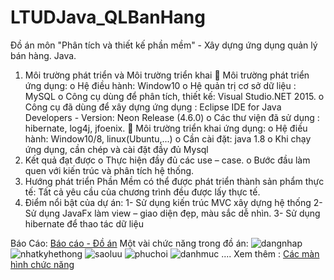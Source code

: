 # LTUDJava_QLBanHang
Đồ án môn "Phân tích và thiết kế phần mềm" - Xây dựng ứng dụng quản lý bán hàng.
Java. 

1.	Môi trường phát triển và Môi trường triển khai
  	Môi trường phát triển ứng dụng:
  o	Hệ điều hành: Window10
  o	Hệ quản trị cơ sở dữ liệu : MySQL
  o	Công cụ dùng để phân tích, thiết kế: Visual Studio.NET 2015.
  o	Công cụ đã dùng để xây dựng ứng dụng : Eclipse IDE for Java Developers - Version: Neon Release (4.6.0)
  o	Các thư viện đã sử dụng : hibernate, log4j, jfoenix. 
	Môi trường triển khai ứng dụng:
  o	Hệ điều hành: Window10/8, linux(Ubuntu,...)
  o	Cần cài đặt:  java 1.8
  o	Khi chạy ứng dụng, cần chép và cài đặt đầy đủ Mysql
2.	Kết quả đạt được
  o	Thực hiện đầy đủ các use – case.
  o	Bước đầu làm quen với kiến trúc và phân tích hệ thống. 
3.	Hướng phát triển
  Phần Mềm có thể được phát triển thành sản phẩm thực tế: Tất cả yêu cầu của chương trình đều được lấy thực tế.
4.	Điểm nổi bật của dự án: 
  1-	Sử dụng kiến trúc MVC xây dựng hệ thống
  2-	Sử dụng JavaFx làm view – giao diện đẹp, màu sắc dễ nhìn. 
  3-	Sử dụng hibernate để thao tác dữ liệu

Báo Cáo:
[Báo cáo - Đồ án](https://github.com/ntttue/LTUDJava_QLBanHang/tree/master/BaoCao)
Một vài chức năng trong đồ án: 
  ![dangnhap](https://user-images.githubusercontent.com/6711997/32152844-1304438c-bd59-11e7-87ee-1f51ef845ab2.png)
  ![nhatkyhethong](https://user-images.githubusercontent.com/6711997/32152851-301e843c-bd59-11e7-81eb-5f38d16e6e1f.png)
  ![saoluu](https://user-images.githubusercontent.com/6711997/32152881-4fc5f07c-bd59-11e7-91c0-56b290771987.png)
  ![phuchoi](https://user-images.githubusercontent.com/6711997/32152897-6383911e-bd59-11e7-942a-8472e499471d.png)
  ![danhmuc](https://user-images.githubusercontent.com/6711997/32152903-7d4a0f9c-bd59-11e7-8b66-26c97101664b.png)
  ....
  Xem thêm : [Các màn hình chức năng](https://github.com/ntttue/LTUDJava_QLBanHang/tree/master/BaoCao/images)
